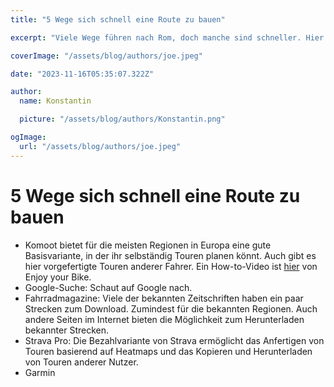 ```yaml
---
title: "5 Wege sich schnell eine Route zu bauen"

excerpt: "Viele Wege führen nach Rom, doch manche sind schneller. Hier erfahrt ihr, wie ihr schnell zur Rennradroute kommt."

coverImage: "/assets/blog/authors/joe.jpeg"

date: "2023-11-16T05:35:07.322Z"

author:
  name: Konstantin

  picture: "/assets/blog/authors/Konstantin.png"

ogImage:
  url: "/assets/blog/authors/joe.jpeg"
---
```


# 5 Wege sich schnell eine Route zu bauen

- Komoot bietet für die meisten Regionen in Europa eine gute Basisvariante, in der ihr selbständig Touren planen könnt. Auch gibt es hier vorgefertigte Touren anderer Fahrer. Ein How-to-Video ist [hier](https://youtu.be/-XmI_ILNqwQ?si=rlL6UuzUptCUgpS_) von Enjoy your Bike.
- Google-Suche: Schaut auf Google nach.
- Fahrradmagazine: Viele der bekannten Zeitschriften haben ein paar Strecken zum Download. Zumindest für die bekannten Regionen. Auch andere Seiten im Internet bieten die Möglichkeit zum Herunterladen bekannter Strecken.
- Strava Pro: Die Bezahlvariante von Strava ermöglicht das Anfertigen von Touren basierend auf Heatmaps und das Kopieren und Herunterladen von Touren anderer Nutzer.
- Garmin
